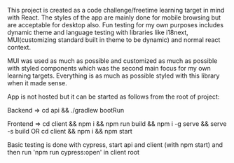 This project is created as a code challenge/freetime learning target in mind with React. The styles of the app are mainly done for mobile browsing but are acceptable for desktop also. Fun testing for my own purposes includes dynamic theme and language testing with libraries like i18next, MUI(customizing standard built in theme to be dynamic) and normal react context.

MUI was used as much as possible and customized as much as possible with styled components which was the second main focus for my own learning targets. Everything is as much as possible styled with this library when it made sense. 

App is not hosted but it can be started as follows from the root of project:

Backend => cd api && ./gradlew bootRun

Frontend => cd client && npm i && npm run build && npm i -g serve && serve -s build
OR
cd client && npm i && npm start

Basic testing is done with cypress, start api and client (with npm start) and then run 'npm run cypress:open' in client root